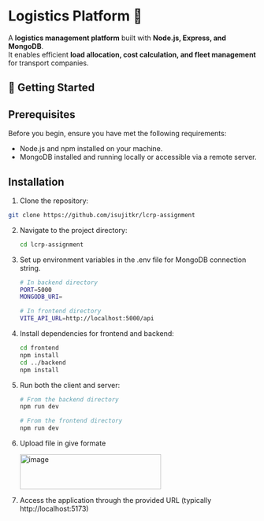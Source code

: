 # Logistics Platform 🚚

A **logistics management platform** built with **Node.js, Express, and MongoDB**.  
It enables efficient **load allocation, cost calculation, and fleet management** for transport companies.

## 🚀 Getting Started

## Prerequisites

Before you begin, ensure you have met the following requirements:

- Node.js and npm installed on your machine.
- MongoDB installed and running locally or accessible via a remote server.

## Installation

1. Clone the repository:
  ```bash
  git clone https://github.com/isujitkr/lcrp-assignment
  ```
2. Navigate to the project directory:
   ```bash
   cd lcrp-assignment

3. Set up environment variables in the .env file for MongoDB connection string.
   ```bash
   # In backend directory
   PORT=5000
   MONGODB_URI=

   # In frontend directory
   VITE_API_URL=http://localhost:5000/api

4. Install dependencies for frontend and backend:
   ```bash
   cd frontend
   npm install
   cd ../backend
   npm install

5. Run both the client and server:
   ```bash
   # From the backend directory
   npm run dev

   # From the frontend directory
   npm run dev

6. Upload file in give formate

    <img width="286" height="71" alt="image" src="https://github.com/user-attachments/assets/6a33a256-1e02-4b45-a17b-ac5e1f111018" />

7. Access the application through the provided URL (typically http://localhost:5173)
